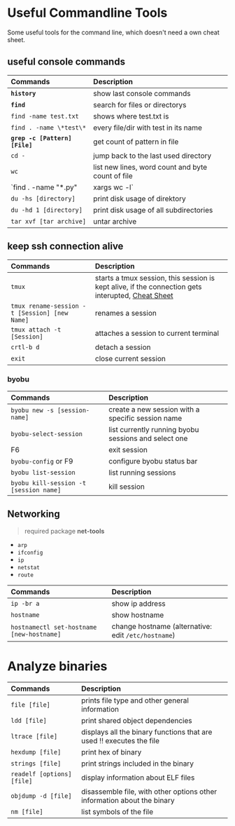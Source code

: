 # Useful Commandline Tools

Some useful tools for the command line, which doesn't need a own cheat sheet.

## useful console commands

| Commands                                  | Description
| :---                                      | :---
| **`history`**                             | show last console commands
| **`find`**                                | search for files or directorys
| `find -name test.txt`                     | shows where test.txt is
| `find . -name \*test\*`                   | every file/dir with test in its name
| **`grep -c [Pattern] [File]`**            | get count of pattern in file
| `cd -`                                    | jump back to the last used directory
| `wc`                                      | list new lines, word count and byte count of file
| `find . -name "*.py" | xargs wc -l`       | count code lines in python files (option `-w` creates a word count)
| `du -hs [directory]`                      | print disk usage of direktory
| `du -hd 1 [directory]`                    | print disk usage of all subdirectories
| `tar xvf [tar archive]`                   | untar archive

## keep ssh connection alive

| Commands                                    | Description
| :---                                        | :---
| `tmux`                                      | starts a tmux session, this session is kept alive, if the connection gets interupted, [Cheat Sheet](https://tmuxcheatsheet.com)
| `tmux rename-session -t [Session] [new Name]` | renames a session
| `tmux attach -t [Session]`                  | attaches a session to current terminal
| `crtl-b d`                                  | detach a session
| `exit`                                      | close current session

### byobu

| Commands                                    | Description
| :---                                        | :---
| `byobu new -s [session-name]`               | create a new session with a specific session name
| `byobu-select-session`                      | list currently running byobu sessions and select one
| F6                                          | exit session
| `byobu-config` or F9                        | configure byobu status bar
| `byobu list-session`                        | list running sessions
| `byobu kill-session -t [session name]`      | kill session


## Networking

> required package **net-tools**

- `arp`
- `ifconfig`
- `ip`
- `netstat`
- `route`

| Commands                                    | Description
| :---                                        | :---
| `ip -br a`                                  | show ip address
| `hostname`                                  | show hostname
| `hostnamectl set-hostname [new-hostname]`   | change hostname (alternative: edit `/etc/hostname`)


# Analyze binaries

| Commands                                    | Description
| :---                                        | :---
| `file [file]`                               | prints file type and other general information
| `ldd [file]`                                | print shared object dependencies
| `ltrace [file]`                             | displays all the binary functions that are used !! executes the file
| `hexdump [file]`                            | print hex of binary
| `strings [file]`                            | print strings included in the binary
| `readelf [options] [file]`                  | display information about ELF files
| `objdump -d [file]`                         | disassemble file, with other options other information about the binary
| `nm [file]`                                 | list symbols of the file
